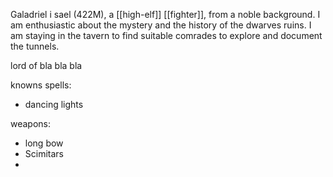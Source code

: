 Galadriel i sael (422M), a [[high-elf]] [[fighter]], from a noble background. I am enthusiastic about the mystery and the history of the dwarves ruins. I am staying in the tavern to find suitable comrades to explore and document the tunnels.

lord of bla bla bla

knowns spells:
- dancing lights

weapons:

- long bow
- Scimitars
- 